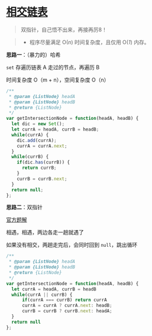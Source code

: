 # [相交链表](https://leetcode-cn.com/problems/intersection-of-two-linked-lists/)

> 双指针，自己悟不出来，再接再厉8！

> - 程序尽量满足 O(*n*) 时间复杂度，且仅用 O(*1*) 内存。

**思路一**：（暴力的）哈希

`set` 存遍历链表 A 走过的节点，再遍历 B

时间复杂度 O（m + n），空间复杂度 O（n）

```javascript
/**
 * @param {ListNode} headA
 * @param {ListNode} headB
 * @return {ListNode}
 */
var getIntersectionNode = function(headA, headB) {
  let dic = new Set();
  let currA = headA, currB = headB;
  while(currA) {
    dic.add(currA);
    currA = currA.next;
  }
  while(currB) {
    if(dic.has(currB)) {
      return currB;
    }
    currB = currB.next;
  }
  return null;
};
```

**思路二**：双指针

[官方题解](https://leetcode-cn.com/problems/intersection-of-two-linked-lists/solution/xiang-jiao-lian-biao-by-leetcode/)

相遇，相遇，两边各走一趟就遇了

如果没有相交，两趟走完后，会同时回到 `null`，跳出循环

```javascript
/**
 * @param {ListNode} headA
 * @param {ListNode} headB
 * @return {ListNode}
 */
var getIntersectionNode = function(headA, headB) {
  let currA = headA, currB = headB
  while(currA || currB) {
      if(currA === currB) return currA
      currA = currA ? currA.next: headB;
      currB = currB ? currB.next: headA;
  }
  return null
};
```

